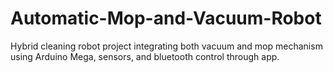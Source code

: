 # Automatic-Mop-and-Vacuum-Robot
Hybrid cleaning robot project integrating both vacuum and mop mechanism using Arduino Mega, sensors, and bluetooth control through app.

